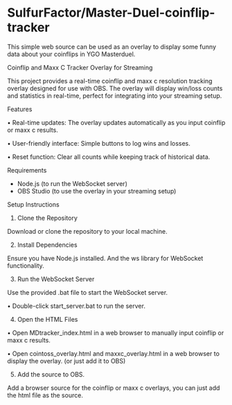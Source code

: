 # SulfurFactor/Master-Duel-coinflip-tracker
 This simple web source can be used as an overlay to display some funny data about your coinflips in YGO Masterduel.

Coinflip and Maxx C Tracker Overlay for Streaming

This project provides a real-time coinflip and maxx c resolution tracking overlay designed for use with OBS. The overlay will display win/loss counts and statistics in real-time, perfect for integrating into your streaming setup.

Features

•	Real-time updates: The overlay updates automatically as you input coinflip or maxx c results.

•	User-friendly interface: Simple buttons to log wins and losses.

•	Reset function: Clear all counts while keeping track of historical data.

Requirements

- Node.js (to run the WebSocket server)
- OBS Studio (to use the overlay in your streaming setup)

Setup Instructions

1.	Clone the Repository

Download or clone the repository to your local machine.

2.	Install Dependencies

Ensure you have Node.js installed. And the ws library for WebSocket functionality.

3.	Run the WebSocket Server

Use the provided .bat file to start the WebSocket server.

•	Double-click start_server.bat to run the server.

4.	Open the HTML Files

•	Open MDtracker_index.html in a web browser to manually input coinflip or maxx c results.

•	Open cointoss_overlay.html and maxxc_overlay.html in a web browser to display the overlay. (or just add it to OBS)

5.	Add the source to OBS.

Add a browser source for the coinflip or maxx c overlays, you can just add the html file as the source.
